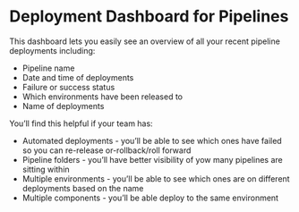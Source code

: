 # Deployment Dashboard for Pipelines

This dashboard lets you easily see an overview of all your recent pipeline deployments including:

- Pipeline name
- Date and time of deployments
- Failure or success status
- Which environments have been released to
- Name of deployments

You’ll find this helpful if your team has:
- Automated deployments - you’ll be able to see which ones have failed so you can re-release or-rollback/roll forward
- Pipeline folders - you’ll have better visibility of yow many pipelines are sitting within
- Multiple environments - you’ll be able to see which ones are on different deployments based on the name
- Multiple components - you’ll be able deploy to the same environment

